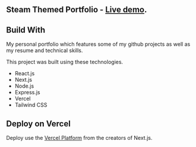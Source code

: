 ## Steam Themed Portfolio - [Live demo](https://steamportfolio.vercel.app).
## Build With

My personal portfolio which features some of my github projects as well as my resume and technical skills.

This project was built using these technologies.

- React.js
- Next.js
- Node.js
- Express.js
- Vercel
- Tailwind CSS
## Deploy on Vercel

Deploy use the [Vercel Platform](https://vercel.com/new?utm_medium=default-template&filter=next.js&utm_source=create-next-app&utm_campaign=create-next-app-readme) from the creators of Next.js.
